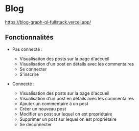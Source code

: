# Blog

https://blog-graph-ql-fullstack.vercel.app/

## Fonctionnalités

- Pas connecté :
  - Visualisation des posts sur la page d'accueil
  - Visualisation d'un post en détails avec les commentaires
  - Se connecter
  - S'inscrire

- Connecté :
  - Visualisation des posts sur la page d'accueil
  - Visualisation d'un post en détails avec les commentaires
  - Ajouter un commentaire à un post
  - Créer un nouveau post
  - Modifier un post sur lequel on est propriétaire
  - Supprimer un post sur lequel on est propriétaire
  - Se déconnecter
